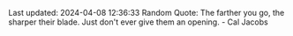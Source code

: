 Last updated: 2024-04-08 12:36:33
Random Quote: The farther you go, the sharper their blade. Just don't ever give them an opening. - Cal Jacobs